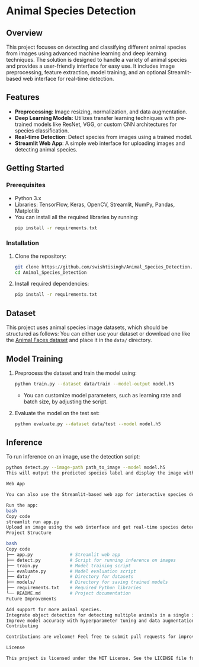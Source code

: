 
# Animal Species Detection

## Overview
This project focuses on detecting and classifying different animal species from images using advanced machine learning and deep learning techniques. The solution is designed to handle a variety of animal species and provides a user-friendly interface for easy use. It includes image preprocessing, feature extraction, model training, and an optional Streamlit-based web interface for real-time detection.

## Features
- **Preprocessing**: Image resizing, normalization, and data augmentation.
- **Deep Learning Models**: Utilizes transfer learning techniques with pre-trained models like ResNet, VGG, or custom CNN architectures for species classification.
- **Real-time Detection**: Detect species from images using a trained model.
- **Streamlit Web App**: A simple web interface for uploading images and detecting animal species.

## Getting Started

### Prerequisites
- Python 3.x
- Libraries: TensorFlow, Keras, OpenCV, Streamlit, NumPy, Pandas, Matplotlib
- You can install all the required libraries by running:
    ```bash
    pip install -r requirements.txt
    ```

### Installation
1. Clone the repository:
    ```bash
    git clone https://github.com/swishtisingh/Animal_Species_Detection.git
    cd Animal_Species_Detection
    ```
2. Install required dependencies:
    ```bash
    pip install -r requirements.txt
    ```

## Dataset
This project uses animal species image datasets, which should be structured as follows:
You can either use your dataset or download one like the [Animal Faces dataset](https://www.kaggle.com/datasets) and place it in the `data/` directory.

## Model Training
1. Preprocess the dataset and train the model using:
    ```bash
    python train.py --dataset data/train --model-output model.h5
    ```
   - You can customize model parameters, such as learning rate and batch size, by adjusting the script.
   
2. Evaluate the model on the test set:
    ```bash
    python evaluate.py --dataset data/test --model model.h5
    ```

## Inference
To run inference on an image, use the detection script:
```bash
python detect.py --image-path path_to_image --model model.h5
This will output the predicted species label and display the image with the label.

Web App

You can also use the Streamlit-based web app for interactive species detection:

Run the app:
bash
Copy code
streamlit run app.py
Upload an image using the web interface and get real-time species detection results.
Project Structure

bash
Copy code
├── app.py              # Streamlit web app
├── detect.py           # Script for running inference on images
├── train.py            # Model training script
├── evaluate.py         # Model evaluation script
├── data/               # Directory for datasets
├── models/             # Directory for saving trained models
├── requirements.txt    # Required Python libraries
└── README.md           # Project documentation
Future Improvements

Add support for more animal species.
Integrate object detection for detecting multiple animals in a single image.
Improve model accuracy with hyperparameter tuning and data augmentation.
Contributing

Contributions are welcome! Feel free to submit pull requests for improvements or open issues if you encounter any bugs.

License

This project is licensed under the MIT License. See the LICENSE file for more details.
